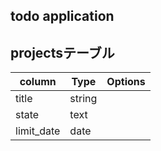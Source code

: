 ## todo application

## projectsテーブル

|column|Type|Options|
|------|----|-------|
|title|string||
|state|text||
|limit_date|date||
